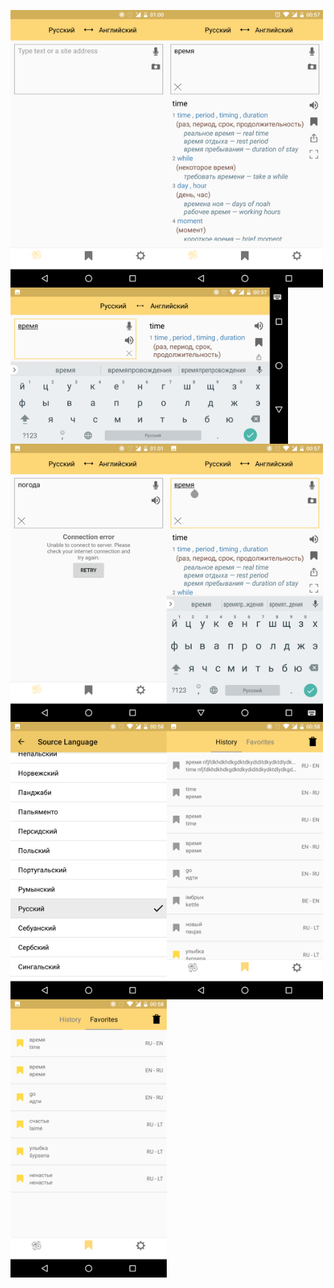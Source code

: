 <img src="screenshots/screenshot_start_translator.png" 
alt="screenshot_start_translator.png" width="250x" height="whatever" align=left>

<img src="screenshots/screenshot_translator.png" 
alt="screenshot_translator.png" width="250x" height="whatever" align=left>

<img src="screenshots/screenshot_translator_landscape.png" 
alt="screenshot_translator_landscape.png" width="444x" height="whatever" align=left>

<img src="screenshots/screenshot_translator_network_error.png" 
alt="screenshot_translator_network_error.png" width="250x" height="whatever" align=left>

<img src="screenshots/screenshot_translator_and_showed_keyboard.png" 
alt="screenshot_translator_and_showed_keyboard.png" width="250x" height="whatever" align=left>

<img src="screenshots/screenshot_choosing_source_language.png" 
alt="screenshot_choosing_source_language.png" width="250x" height="whatever" align=left>

<img src="screenshots/screenshot_history_list.png" 
alt="screenshot_history_list.png" width="250x" height="whatever" align=left>

<img src="screenshots/screenshot_favorites_list.png" 
alt="screenshot_favorites_list.png" width="250x" height="whatever" align=left>